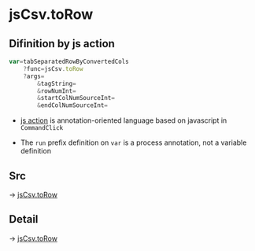 # jsCsv.toRow

## Difinition by js action

```js.js
var=tabSeparatedRowByConvertedCols
	?func=jsCsv.toRow
	?args=
		&tagString=
		&rowNumInt=
		&startColNumSourceInt=
		&endColNumSourceInt=
```

- [js action](#) is annotation-oriented language based on javascript in `CommandClick`

- The `run` prefix definition on `var` is a process annotation, not a variable definition

## Src

-> [jsCsv.toRow](https://github.com/puutaro/CommandClick/blob/master/app/src/main/java/com/puutaro/commandclick/fragment_lib/terminal_fragment/js_interface/JsCsv.kt#L228)

## Detail

-> [jsCsv.toRow](https://github.com/puutaro/CommandClick/blob/master/md/developer/js_interface/details/JsCsv/toRow.md)
